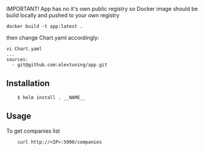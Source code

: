 IMPORTANT! App has no it's own public registry so Docker image should be build locally and pushed to your own registry
```
docker build -t app:latest .
```

then change Chart.yaml accordingly:

```
vi Chart.yaml
...
sources:
  - git@github.com:alextuning/app.git
```


## Installation

```
    $ helm install . __NAME__
```

## Usage
To get companies list
```
    curl http://<IP>:5000/companies
```
